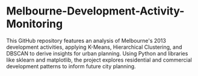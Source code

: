# Melbourne-Development-Activity-Monitoring
This GitHub repository features an analysis of Melbourne's 2013 development activities, applying K-Means, Hierarchical Clustering, and DBSCAN to derive insights for urban planning. Using Python and libraries like sklearn and matplotlib, the project explores residential and commercial development patterns to inform future city planning.
